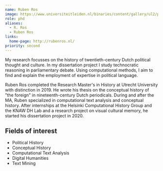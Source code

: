 ```yaml
---
name: Ruben Ros
image: https://www.universiteitleiden.nl/binaries/content/gallery/ul2/portraits/humanities/r/r.-ruben-ros-2022.png/r.-ruben-ros-2022.png/d200x250
role: phd
aliases:
  - R. Ros
  - Ruben Ros
links:
  home-page: http://rubenros.nl/
priority: second
---
```


My research focusses on the history of twentieth-century Dutch political thought and culture. In my dissertation project I study technocratic reasoning in parliamentary debate. Using computational methods, I aim to find and explain the employment of expertise in political language.

Ruben Ros completed the Research Master's in History at Utrecht University with distinction in 2019. He wrote his thesis on the conceptual history of "the foreign" in nineteenth-century Dutch periodicals. During and after the MA, Ruben specialized in computational text analysis and conceptual history. After internships at the Helsinki Computational History Group and the KNAW DH Lab and a research project on visual cultural memory, he started his dissertation project in 2020.

## Fields of interest
- Political History
- Conceptual History
- Computational Text Analysis
- Digital Humanities
- Text Mining